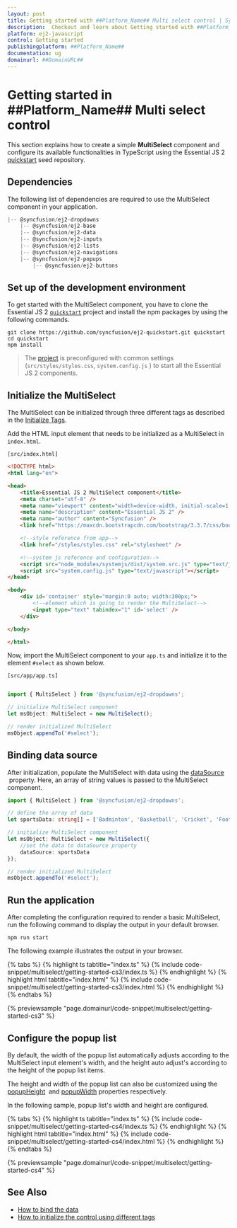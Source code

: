 ```yaml
---
layout: post
title: Getting started with ##Platform_Name## Multi select control | Syncfusion
description:  Checkout and learn about Getting started with ##Platform_Name## Multi select control of Syncfusion Essential JS 2 and more details.
platform: ej2-javascript
control: Getting started 
publishingplatform: ##Platform_Name##
documentation: ug
domainurl: ##DomainURL##
---
```


# Getting started in ##Platform_Name## Multi select control

This section explains how to create a simple **MultiSelect** component and configure its available functionalities in TypeScript using the Essential JS 2 [quickstart](https://github.com/syncfusion/ej2-quickstart.git) seed repository.

## Dependencies

The following list of dependencies are required to use the MultiSelect component in your application.

```javascript
|-- @syncfusion/ej2-dropdowns
    |-- @syncfusion/ej2-base
    |-- @syncfusion/ej2-data
    |-- @syncfusion/ej2-inputs
    |-- @syncfusion/ej2-lists
    |-- @syncfusion/ej2-navigations
    |-- @syncfusion/ej2-popups
        |-- @syncfusion/ej2-buttons
```

## Set up of the development environment

To get started with the MultiSelect component, you have to clone the Essential JS 2 [`quickstart`](https://github.com/syncfusion/ej2-quickstart.git) project and install the npm packages by using the following commands.

```
git clone https://github.com/syncfusion/ej2-quickstart.git quickstart
cd quickstart
npm install
```

>The [project](https://github.com/syncfusion/ej2-quickstart.git) is preconfigured with common settings (`src/styles/styles.css`, `system.config.js` ) to start all the Essential JS 2 components.

## Initialize the MultiSelect

The MultiSelect can be initialized through three different tags as described in the [Initialize Tags](../multi-select/tags/).

Add the HTML input element that needs to be initialized as a MultiSelect in `index.html`.

`[src/index.html]`

```html
<!DOCTYPE html>
<html lang="en">

<head>
    <title>Essential JS 2 MultiSelect component</title>
    <meta charset="utf-8" />
    <meta name="viewport" content="width=device-width, initial-scale=1.0, user-scalable=no" />
    <meta name="description" content="Essential JS 2" />
    <meta name="author" content="Syncfusion" />
    <link href="https://maxcdn.bootstrapcdn.com/bootstrap/3.3.7/css/bootstrap.min.css" rel="stylesheet" />

    <!--style reference from app-->
    <link href="/styles/styles.css" rel="stylesheet" />

    <!--system js reference and configuration-->
    <script src="node_modules/systemjs/dist/system.src.js" type="text/javascript"></script>
    <script src="system.config.js" type="text/javascript"></script>
</head>

<body>
    <div id='container' style="margin:0 auto; width:300px;">
        <!--element which is going to render the MultiSelect-->
        <input type="text" tabindex="1" id='select' />
    </div>

</body>

</html>
```

Now, import the  MultiSelect component to your `app.ts` and initialize it to the element `#select` as shown below.

`[src/app/app.ts]`

```ts

import { MultiSelect } from '@syncfusion/ej2-dropdowns';

// initialize MultiSelect component
let msObject: MultiSelect = new MultiSelect();

// render initialized MultiSelect
msObject.appendTo('#select');

```

## Binding data source

After initialization, populate the MultiSelect with data using the [dataSource](https://ej2.syncfusion.com/documentation/api/multi-select#datasource) &nbsp;property. Here, an array of string values is passed to the MultiSelect component.

```ts
import { MultiSelect } from '@syncfusion/ej2-dropdowns';

// define the array of data
let sportsData: string[] = ['Badminton', 'Basketball', 'Cricket', 'Football', 'Golf', 'Gymnastics', 'Hockey', 'Rugby', 'Snooker', 'Tennis'];

// initialize MultiSelect component
let msObject: MultiSelect = new MultiSelect({
    //set the data to dataSource property
    dataSource: sportsData
});

// render initialized MultiSelect
msObject.appendTo('#select');

```

## Run the application

After completing the configuration required to render a basic MultiSelect, run the following command to display the output in your default browser.

```
npm run start
```

The following example illustrates the output in your browser.

{% tabs %}
{% highlight ts tabtitle="index.ts" %}
{% include code-snippet/multiselect/getting-started-cs3/index.ts %}
{% endhighlight %}
{% highlight html tabtitle="index.html" %}
{% include code-snippet/multiselect/getting-started-cs3/index.html %}
{% endhighlight %}
{% endtabs %}
          
{% previewsample "page.domainurl/code-snippet/multiselect/getting-started-cs3" %}

## Configure the popup list

By default, the width of the popup list automatically adjusts according to the MultiSelect input element's width, and the height auto adjust's according to the height of the popup list items.

The height and width of the popup list can also be customized using the [popupHeight](https://ej2.syncfusion.com/documentation/api/multi-select#popupheight) &nbsp;and [popupWidth](https://ej2.syncfusion.com/documentation/api/multi-select#popupwidth) properties respectively.

In the following sample, popup list's width and height are configured.

{% tabs %}
{% highlight ts tabtitle="index.ts" %}
{% include code-snippet/multiselect/getting-started-cs4/index.ts %}
{% endhighlight %}
{% highlight html tabtitle="index.html" %}
{% include code-snippet/multiselect/getting-started-cs4/index.html %}
{% endhighlight %}
{% endtabs %}
          
{% previewsample "page.domainurl/code-snippet/multiselect/getting-started-cs4" %}

## See Also

* [How to bind the data](./data-binding)
* [How to initialize the control using different tags](./tags)